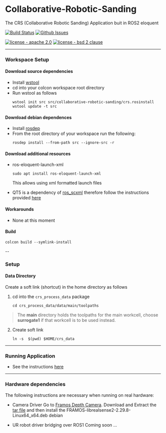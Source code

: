 # Collaborative-Robotic-Sanding
The CRS (Collaborative Robotic Sanding) Application buit in ROS2 eloquent

[![Build Status](https://github.com/swri-robotics/collaborative-robotic-sanding/workflows/CI/badge.svg)](https://github.com/swri-robotics/collaborative-robotic-sanding/actions?query=branch%3Amaster+)
[![Github Issues](https://img.shields.io/github/issues/swri-robotics/collaborative-robotic-sanding.svg)](http://github.com/swri-robotics/collaborative-robotic-sanding/issues)

[![license - apache 2.0](https://img.shields.io/:license-Apache%202.0-yellowgreen.svg)](https://opensource.org/licenses/Apache-2.0)
[![license - bsd 2 clause](https://img.shields.io/:license-BSD%202--Clause-blue.svg)](https://opensource.org/licenses/BSD-2-Clause)


---
### Workspace Setup
#### Download source dependencies
- Install [wstool](http://wiki.ros.org/wstool)
- cd into your colcon workspace root directory
- Run wstool as follows
    ```
    wstool init src src/collaborative-robotic-sanding/crs.rosinstall
    wstool update -t src
    ```
    
#### Download debian dependences
- Install [rosdep](http://wiki.ros.org/rosdep)
- From the root directory of your workspace run the following:
    ```
    rosdep install --from-path src --ignore-src -r
    ```
#### Download additional resources
- ros-eloquent-launch-xml
    ```
    sudo apt install ros-eloquent-launch-xml
    ```
    This allows using xml formatted launch files
    
- QT5 is a dependency of [ros_scxml](https://github.com/swri-robotics/ros_scxml) therefore follow the instructions provided [here](https://github.com/swri-robotics/ros_scxml)

#### Workarounds 
- None at this moment

#### Build
```
colcon build --symlink-install
```

--
### Setup
#### Data Directory
Create a soft link (shortcut) in the home directory as follows
1. cd into the `crs_process_data` package
	```
	cd crs_process_data/data/main/toolpaths
	```
  > The **main** directory holds the toolpaths for the main workcell, choose **surrogate1** if that workcell is to be used instead.

2. Create soft link
	```
	ln -s  $(pwd) $HOME/crs_data

---
### Running Application
- See the instructions [here](crs_application/README.md)

---
### Hardware dependencies
The following instructions are necessary when running on real hardware:
- Camera Driver
Go to [Framos Depth Camera](https://www.framos.com/en/industrial-depth-cameras#downloads).  Download and Extract the [tar file](https://www.framos.com/framos3d/D400e/Software/FRAMOS_D400e_Software_Package_v1-8-0_Linux64_x64.tar.gz) and then install the FRAMOS-librealsense2-2.29.8-Linux64_x64.deb debian

- UR robot driver bridging over ROS1
Coming soon ...


